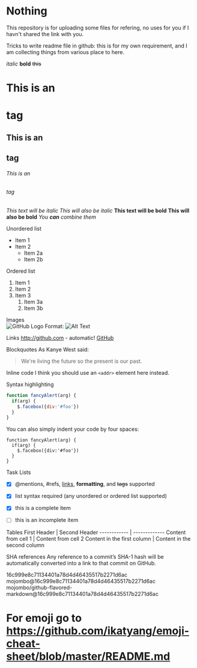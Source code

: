 # Nothing
This repository is for uploading some files for refering, no uses for you if I havn't shared the link with you.


Tricks to write readme file in github:
this is for my own requirement, and I am collecting things from various place to here.

*italic*
**bold**
~~this~~

# This is an <h1> tag
## This is an <h2> tag
###### This is an <h6> tag

  
  *This text will be italic*
_This will also be italic_
**This text will be bold**
__This will also be bold__
_You **can** combine them_

Unordered list
* Item 1
* Item 2
  * Item 2a
  * Item 2b

Ordered list  
1. Item 1
1. Item 2
1. Item 3
   1. Item 3a
   1. Item 3b

Images  
![GitHub Logo](/images/logo.png)
Format: ![Alt Text](url)
  
  
Links
http://github.com - automatic!
[GitHub](http://github.com)  
  
  
Blockquotes
As Kanye West said:

> We're living the future so
> the present is our past.  
  
Inline code
I think you should use an
`<addr>` element here instead.  

Syntax highlighting  
  
```javascript
function fancyAlert(arg) {
  if(arg) {
    $.facebox({div:'#foo'})
  }
}
```  
You can also simply indent your code by four spaces:

    function fancyAlert(arg) {
      if(arg) {
        $.facebox({div:'#foo'})
      }
    }  
  
  
Task Lists
- [x] @mentions, #refs, [links](), **formatting**, and <del>tags</del> supported
- [x] list syntax required (any unordered or ordered list supported)
- [x] this is a complete item
- [ ] this is an incomplete item  
  
  
Tables
First Header | Second Header
------------ | -------------
Content from cell 1 | Content from cell 2
Content in the first column | Content in the second column
  
SHA references
Any reference to a commit’s SHA-1 hash will be automatically converted into a link to that commit on GitHub.

16c999e8c71134401a78d4d46435517b2271d6ac
mojombo@16c999e8c71134401a78d4d46435517b2271d6ac
mojombo/github-flavored-markdown@16c999e8c71134401a78d4d46435517b2271d6ac  


  
 # For emoji go to https://github.com/ikatyang/emoji-cheat-sheet/blob/master/README.md 
  
  
  
  
  
  
  
  
  
